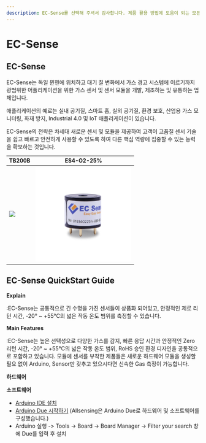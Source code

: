 ```yaml
---
description: EC-Sense를 선택해 주셔서 감사합니다. 제품 활용 방법에 도움이 되는 모든 문서를 제공하였습니다.
---
```


# EC-Sense

## EC-Sense

EC-Sense는 독일 뮌헨에 위치하고 대기 질 변화에서 가스 경고 시스템에 이르기까지 광범위한 어플리케이션을 위한 가스 센서 및 센서 모듈을 개발, 제조하는 및 유통하는 업체입니다.

애플리케이션의 예로는 실내 공기질, 스마트 홈, 실외 공기질, 환경 보호, 산업용 가스 모니터링, 화재 방지, Industrial 4.0 및 IoT 애플리케이션이 있습니다.

EC-Sense의 전략은 차세대 새로운 센서 및 모듈을 제공하여 고객이 고품질 센서 기술을 쉽고 빠르고 안전하게 사용할 수 있도록 하여 다른 핵심 역량에 집중할 수 있는 능력을 확보하는 것입니다.

| TB200B                                                  | ES4-O2-25%                                       |
| ------------------------------------------------------- | ------------------------------------------------ |
| ![](<../../.gitbook/assets/TB200B\_250x250png (1).png>) | ![](<../../.gitbook/assets/EC-Sens profile.png>) |

## EC-Sense QuickStart Guide

**Explain**

:EC-Sense는 공통적으로 긴 수명을 가진 센서들이 상품화 되어있고, 안정적인 제로 리턴 시간, -20° ~ +55°C의 넓은 작동 온도 범위를 측정할 수 있습니다.

**Main Features**

:EC-Sense는 높은 선택성으로 다양한 가스를 감지, 빠른 응답 시간과 안정적인 Zero 리턴 시간, -20° ~ +55°C의 넓은 작동 온도 범위, RoHS 승인 환경 디자인을 공통적으로 포함하고 있습니다. 모듈에 센서를 부착한 제품들은 새로운 하드웨어 모듈을 생성할 필요 없이 Arduino, Sensor만 갖추고 있으시다면 신속한 Gas 측정이 가능합니다.

**하드웨어**

**소프트웨어**

* [Arduino IDE 설치](https://www.arduino.cc/en/software)
* [Arduino Due 시작하기](https://www.arduino.cc/en/Guide/ArduinoDue) (Allsensing은 Arduino Due로 하드웨어 및 소프트웨어를 구성했습니다.)
* Arduino 실행 -> Tools -> Board -> Board Manager -> Filter your search 창에 Due를 입력 후 설치
